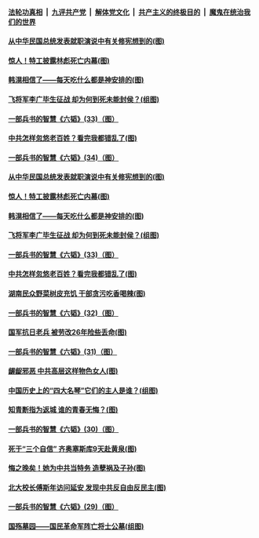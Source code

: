 

####  [法轮功真相](../../../../basic/blob/master/README.md?t=05270931) &nbsp;|&nbsp; [九评共产党](../../../../9ping.md/blob/master/README.md?t=05270931) &nbsp;|&nbsp; [解体党文化](../../../../jtdwh.md/blob/master/README.md?t=05270931)  &nbsp;|&nbsp; [共产主义的终极目的](../../../../gczydzjmd.md/blob/master/README.md?t=05270931) &nbsp;|&nbsp; [魔鬼在统治我们的世界](../../../../mgztzwmdsj.md/blob/master/README.md?t=05270931) 

#### [从中华民国总统发表就职演说中有关修宪想到的(图)](../pages/p6/934589.md?t=05270931) 

#### [惊人！特工披露林彪死亡内幕(图)](../pages/p6/930966.md?t=05270931) 

#### [韩滉相信了——每天吃什么都是神安排的(图)](../pages/p6/934204.md?t=05270931) 

#### [飞将军李广毕生征战 却为何到死未能封侯？(组图)](../pages/p6/934471.md?t=05270931) 

#### [一部兵书的智慧《六韬》(33)（图）](../pages/p6/931102.md?t=05270931) 

#### [中共怎样忽悠老百姓？看完我都错乱了(图)](../pages/p6/934017.md?t=05270931) 

#### [一部兵书的智慧《六韬》(34)（图）](../pages/p6/931103.md?t=05270931) 

#### [从中华民国总统发表就职演说中有关修宪想到的(图)](../pages/p6/934589.md?t=05270931) 

#### [惊人！特工披露林彪死亡内幕(图)](../pages/p6/930966.md?t=05270931) 

#### [韩滉相信了——每天吃什么都是神安排的(图)](../pages/p6/934204.md?t=05270931) 

#### [飞将军李广毕生征战 却为何到死未能封侯？(组图)](../pages/p6/934471.md?t=05270931) 

#### [一部兵书的智慧《六韬》(33)（图）](../pages/p6/931102.md?t=05270931) 

#### [中共怎样忽悠老百姓？看完我都错乱了(图)](../pages/p6/934017.md?t=05270931) 

#### [湖南民众野菜树皮充饥 干部贪污吃香喝辣(图)](../pages/p6/933955.md?t=05270931) 

#### [一部兵书的智慧《六韬》(32)（图）](../pages/p6/931101.md?t=05270931) 

#### [国军抗日老兵 被劳改26年险些丢命(图)](../pages/p6/933660.md?t=05270931) 

#### [一部兵书的智慧《六韬》(31)（图）](../pages/p6/931053.md?t=05270931) 

#### [龌龊邪恶 中共高层这样物色女人(图)](../pages/p6/934243.md?t=05270931) 

#### [中国历史上的“四大名琴”它们的主人是谁？(组图)](../pages/p6/934060.md?t=05270931) 

#### [知青断指为返城 谁的青春无悔？(图)](../pages/p6/933559.md?t=05270931) 

#### [一部兵书的智慧《六韬》(30)（图）](../pages/p6/931052.md?t=05270931) 

#### [死于“三个自信” 齐奥塞斯库9天赴黄泉(图)](../pages/p6/933925.md?t=05270931) 

#### [悔之晚矣！她为中共当特务 造孽祸及子孙(图)](../pages/p6/932507.md?t=05270931) 

#### [北大校长傅斯年访问延安 发现中共反自由反民主(图)](../pages/p6/933463.md?t=05270931) 

#### [一部兵书的智慧《六韬》(29)（图）](../pages/p6/931051.md?t=05270931) 

#### [国殇墓园——国民革命军阵亡将士公墓(组图)](../pages/p6/933468.md?t=05270931) 

